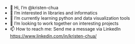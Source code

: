 - 👋 Hi, I’m @kristen-chua
- 👀 I’m interested in libraries and informatics
- 🌱 I’m currently learning python and data visualization tools
- 💞️ I’m looking to work together on interesting projects
- 📫 How to reach me: Send me a message via LinkedIn https://www.linkedin.com/in/kristen-chua/

<!---
kristen-chua/kristen-chua is a ✨ special ✨ repository because its `README.md` (this file) appears on your GitHub profile.
You can click the Preview link to take a look at your changes.
--->
